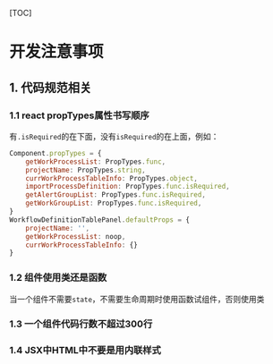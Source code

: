 [TOC]

# 开发注意事项



## 1. 代码规范相关

### 1.1 react propTypes属性书写顺序

有`.isRequired`的在下面，没有`isRequired`的在上面，例如：

```jsx
Component.propTypes = {
    getWorkProcessList: PropTypes.func,
    projectName: PropTypes.string,
    currWorkProcessTableInfo: PropTypes.object,
    importProcessDefinition: PropTypes.func.isRequired,
    getAlertGroupList: PropTypes.func.isRequired,
    getWorkGroupList: PropTypes.func.isRequired,
}
WorkflowDefinitionTablePanel.defaultProps = {
    projectName: '',
    getWorkProcessList: noop,
    currWorkProcessTableInfo: {}
}
```

### 1.2 组件使用类还是函数

当一个组件不需要`state`，不需要生命周期时使用函数试组件，否则使用类

### 1.3 一个组件代码行数不超过300行

### 1.4 JSX中HTML中不要是用内联样式



